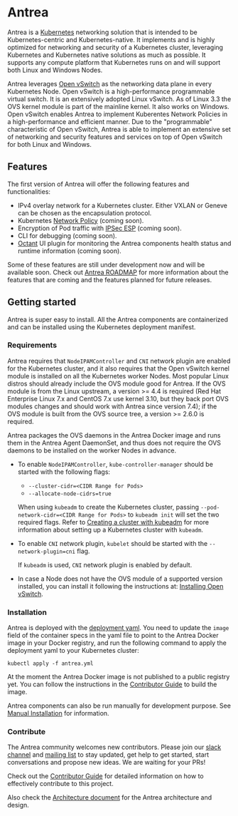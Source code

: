 # Antrea

Antrea is a [Kubernetes](https://kubernetes.io) networking solution that is intended to be
Kubernetes-centric and Kubernetes-native. It implements and is highly optimized
for networking and security of a Kubernetes cluster, leveraging Kubernetes and
Kubernetes native solutions as much as possible. It supports any compute
platform that Kubernetes runs on and will support both Linux and Windows Nodes.

Antrea leverages [Open vSwitch](https://www.openvswitch.org/) as the networking data plane in every Kubernetes
Node. Open vSwitch is a high-performance programmable virtual switch. It is an
extensively adopted Linux vSwitch. As of Linux 3.3 the OVS kernel module is part
of the mainline kernel. It also works on Windows. Open vSwitch enables Antrea to
implement Kuberentes Network Policies in a high-performance and efficient
manner. Due to the "programmable" characteristic of Open vSwitch, Antrea is able
to implement an extensive set of networking and security features and services
on top of Open vSwitch for both Linux and Windows.

## Features

The first version of Antrea will offer the following features and
functionalities:

* IPv4 overlay network for a Kubernetes cluster. Either VXLAN or Geneve can
be chosen as the encapsulation protocol.
* Kubernetes [Network Policy](https://kubernetes.io/docs/concepts/services-networking/network-policies) (coming soon).
* Encryption of Pod traffic with [IPSec ESP](https://tools.ietf.org/html/rfc2406) (coming soon).
* CLI for debugging (coming soon).
* [Octant](https://github.com/vmware-tanzu/octant) UI plugin for monitoring the Antrea components health status and runtime
information (coming soon).

Some of these features are still under development now and will be available
soon. Check out [Antrea ROADMAP](ROADMAP.md) for more information about the
features that are coming and the features planned for future releases.

## Getting started

Antrea is super easy to install. All the Antrea components are containerized and can
be installed using the Kubernetes deployment manifest.

### Requirements

Antrea requires that `NodeIPAMController` and `CNI` network plugin are enabled for
the Kubernetes cluster, and it also requires that the Open vSwitch kernel module
is installed on all the Kubernetes worker Nodes. Most popular Linux distros
should already include the OVS module good for Antrea. If the OVS module is from
the Linux upstream, a version >= 4.4 is required (Red Hat Enterprise Linux 7.x
and CentOS 7.x use kernel 3.10, but they back port OVS modules changes and
should work with Antrea since version 7.4); if the OVS module is built from the
OVS source tree, a version >= 2.6.0 is required.

Antrea packages the OVS daemons in the Antrea Docker image and runs them in the
Antrea Agent DaemonSet, and thus does not require the OVS daemons to be
installed on the worker Nodes in advance.

* To enable `NodeIPAMController`, `kube-controller-manager` should be started
with the following flags:
  - `--cluster-cidr=<CIDR Range for Pods>`
  - `--allocate-node-cidrs=true`

  When using `kubeadm` to create the Kubernetes cluster, passing
  `--pod-network-cidr=<CIDR Range for Pods>` to `kubeadm init` will set the two
  required flags. Refer to [Creating a cluster with kubeadm](https://kubernetes.io/docs/setup/production-environment/tools/kubeadm/create-cluster-kubeadm) for more information
  about setting up a Kubernetes cluster with `kubeadm`.

* To enable `CNI` network plugin, `kubelet` should be started with the
`--network-plugin=cni` flag.

  If `kubeadm` is used, `CNI` network plugin is enabled by default.

* In case a Node does not have the OVS module of a supported version installed,
you can install it following the instructions at: [Installing Open vSwitch](https://docs.openvswitch.org/en/latest/intro/install).

### Installation

Antrea is deployed with the [deployment yaml](build/yamls/antrea.yml). You need to update the `image` field
of the container specs in the yaml file to point to the Antrea Docker image in
your Docker registry, and run the following command to apply the deployment yaml
to your Kubernetes cluster:

```
kubectl apply -f antrea.yml
```

At the moment the Antrea Docker image is not published to a public registry yet.
You can follow the instructions in the [Contributor Guide](CONTRIBUTING.md#building-and-testing-your-change) to build the image.

Antrea components can also be run manually for development purpose. See [Manual Installation](docs/manual-installation.md)
for information.

### Contribute

The Antrea community welcomes new contributors. Please join our [slack channel](https://projectantrea.slack.com/)
and [mailing list](https://groups.google.com/forum/#!forum/antrea-dev) to stay updated, get help to get started, start conversations
and propose new ideas. We are waiting for your PRs!

Check out the [Contributor Guide](CONTRIBUTING.md) for detailed
information on how to effectively contribute to this project.

Also check the [Architecture document](/docs/architecture.md) for the Antrea architecture and design.
